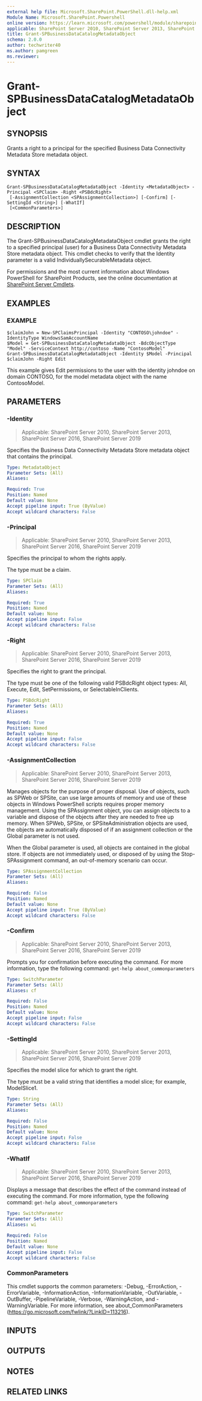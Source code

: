 ```yaml
---
external help file: Microsoft.SharePoint.PowerShell.dll-help.xml
Module Name: Microsoft.SharePoint.Powershell
online version: https://learn.microsoft.com/powershell/module/sharepoint-server/grant-spbusinessdatacatalogmetadataobject
applicable: SharePoint Server 2010, SharePoint Server 2013, SharePoint Server 2016, SharePoint Server 2019
title: Grant-SPBusinessDataCatalogMetadataObject
schema: 2.0.0
author: techwriter40
ms.author: pamgreen
ms.reviewer:
---
```


# Grant-SPBusinessDataCatalogMetadataObject

## SYNOPSIS

Grants a right to a principal for the specified Business Data Connectivity Metadata Store metadata object.


## SYNTAX

```
Grant-SPBusinessDataCatalogMetadataObject -Identity <MetadataObject> -Principal <SPClaim> -Right <PSBdcRight>
 [-AssignmentCollection <SPAssignmentCollection>] [-Confirm] [-SettingId <String>] [-WhatIf]
 [<CommonParameters>]
```

## DESCRIPTION
The Grant-SPBusinessDataCatalogMetadataObject cmdlet grants the right to a specified principal (user) for a Business Data Connectivity Metadata Store metadata object.
This cmdlet checks to verify that the Identity parameter is a valid IndividuallySecurableMetadata object.

For permissions and the most current information about Windows PowerShell for SharePoint Products, see the online documentation at [SharePoint Server Cmdlets](https://learn.microsoft.com/powershell/sharepoint/sharepoint-server/sharepoint-server-cmdlets).

## EXAMPLES

### EXAMPLE
```
$claimJohn = New-SPClaimsPrincipal -Identity "CONTOSO\johndoe" -IdentityType WindowsSamAccountName
$Model = Get-SPBusinessDataCatalogMetadataObject -BdcObjectType "Model" -ServiceContext http://contoso -Name "ContosoModel"
Grant-SPBusinessDataCatalogMetadataObject -Identity $Model -Principal $claimJohn -Right Edit
```

This example gives Edit permissions to the user with the identity johndoe on domain CONTOSO, for the model metadata object with the name ContosoModel.

## PARAMETERS

### -Identity

> Applicable: SharePoint Server 2010, SharePoint Server 2013, SharePoint Server 2016, SharePoint Server 2019

Specifies the Business Data Connectivity Metadata Store metadata object that contains the principal.

```yaml
Type: MetadataObject
Parameter Sets: (All)
Aliases:

Required: True
Position: Named
Default value: None
Accept pipeline input: True (ByValue)
Accept wildcard characters: False
```

### -Principal

> Applicable: SharePoint Server 2010, SharePoint Server 2013, SharePoint Server 2016, SharePoint Server 2019

Specifies the principal to whom the rights apply.

The type must be a claim.

```yaml
Type: SPClaim
Parameter Sets: (All)
Aliases:

Required: True
Position: Named
Default value: None
Accept pipeline input: False
Accept wildcard characters: False
```

### -Right

> Applicable: SharePoint Server 2010, SharePoint Server 2013, SharePoint Server 2016, SharePoint Server 2019

Specifies the right to grant the principal.

The type must be one of the following valid PSBdcRight object types: All, Execute, Edit, SetPermissions, or SelectableInClients.

```yaml
Type: PSBdcRight
Parameter Sets: (All)
Aliases:

Required: True
Position: Named
Default value: None
Accept pipeline input: False
Accept wildcard characters: False
```

### -AssignmentCollection

> Applicable: SharePoint Server 2010, SharePoint Server 2013, SharePoint Server 2016, SharePoint Server 2019

Manages objects for the purpose of proper disposal.
Use of objects, such as SPWeb or SPSite, can use large amounts of memory and use of these objects in Windows PowerShell scripts requires proper memory management.
Using the SPAssignment object, you can assign objects to a variable and dispose of the objects after they are needed to free up memory.
When SPWeb, SPSite, or SPSiteAdministration objects are used, the objects are automatically disposed of if an assignment collection or the Global parameter is not used.

When the Global parameter is used, all objects are contained in the global store.
If objects are not immediately used, or disposed of by using the Stop-SPAssignment command, an out-of-memory scenario can occur.

```yaml
Type: SPAssignmentCollection
Parameter Sets: (All)
Aliases:

Required: False
Position: Named
Default value: None
Accept pipeline input: True (ByValue)
Accept wildcard characters: False
```

### -Confirm

> Applicable: SharePoint Server 2010, SharePoint Server 2013, SharePoint Server 2016, SharePoint Server 2019

Prompts you for confirmation before executing the command.
For more information, type the following command: `get-help about_commonparameters`

```yaml
Type: SwitchParameter
Parameter Sets: (All)
Aliases: cf

Required: False
Position: Named
Default value: None
Accept pipeline input: False
Accept wildcard characters: False
```

### -SettingId

> Applicable: SharePoint Server 2010, SharePoint Server 2013, SharePoint Server 2016, SharePoint Server 2019

Specifies the model slice for which to grant the right.

The type must be a valid string that identifies a model slice; for example, ModelSlice1.

```yaml
Type: String
Parameter Sets: (All)
Aliases:

Required: False
Position: Named
Default value: None
Accept pipeline input: False
Accept wildcard characters: False
```

### -WhatIf

> Applicable: SharePoint Server 2010, SharePoint Server 2013, SharePoint Server 2016, SharePoint Server 2019

Displays a message that describes the effect of the command instead of executing the command.
For more information, type the following command: `get-help about_commonparameters`

```yaml
Type: SwitchParameter
Parameter Sets: (All)
Aliases: wi

Required: False
Position: Named
Default value: None
Accept pipeline input: False
Accept wildcard characters: False
```

### CommonParameters
This cmdlet supports the common parameters: -Debug, -ErrorAction, -ErrorVariable, -InformationAction, -InformationVariable, -OutVariable, -OutBuffer, -PipelineVariable, -Verbose, -WarningAction, and -WarningVariable. For more information, see about_CommonParameters (https://go.microsoft.com/fwlink/?LinkID=113216).

## INPUTS

## OUTPUTS

## NOTES

## RELATED LINKS
